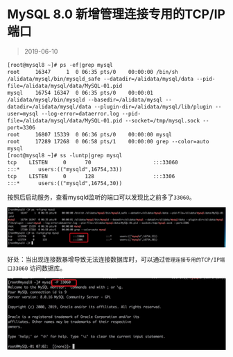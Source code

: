 # MySQL 8.0 新增管理连接专用的TCP/IP端口

> 2019-06-10 

```shell
[root@mysql8 ~]# ps -ef|grep mysql
root     16347     1  0 06:35 pts/0    00:00:00 /bin/sh /alidata/mysql/bin/mysqld_safe --datadir=/alidata/mysql/data --pid-file=/alidata/mysql/data/MySQL-01.pid
mysql    16754 16347  0 06:35 pts/0    00:00:01 /alidata/mysql/bin/mysqld --basedir=/alidata/mysql --datadir=/alidata/mysql/data --plugin-dir=/alidata/mysql/lib/plugin --user=mysql --log-error=dataerror.log --pid-file=/alidata/mysql/data/MySQL-01.pid --socket=/tmp/mysql.sock --port=3306
root     16807 15339  0 06:36 pts/0    00:00:00 mysql
root     17289 17268  0 06:58 pts/1    00:00:00 grep --color=auto mysql
[root@mysql8 ~]# ss -luntp|grep mysql
tcp    LISTEN     0      70                    :::33060                :::*      users:(("mysqld",16754,33))
tcp    LISTEN     0      128                   :::3306                 :::*      users:(("mysqld",16754,30))
```

按照后启动服务，查看mysqld监听的端口可以发现比之前多了`33060`。

![](pic/001.jpg)

好处：当出现连接数暴增导致无法连接数据库时，可以通过`管理连接专用的TCP/IP端口33060` 访问数据库。

![](pic/002.jpg)